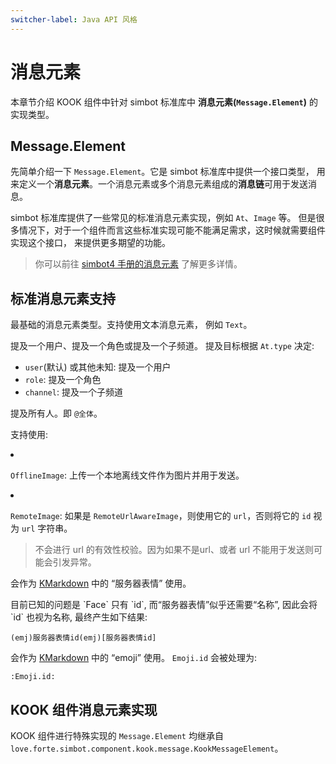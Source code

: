 ```yaml
---
switcher-label: Java API 风格
---
```

# 消息元素

<include from="snippets.md" element-id="to-main-doc" />

本章节介绍 KOOK 组件中针对 simbot 标准库中 **消息元素(`Message.Element`)** 的实现类型。


## Message.Element

先简单介绍一下 `Message.Element`。它是 simbot 标准库中提供一个接口类型，
用来定义一个**消息元素**。一个消息元素或多个消息元素组成的**消息链**可用于发送消息。

simbot 标准库提供了一些常见的标准消息元素实现，例如 `At`、`Image` 等。
但是很多情况下，对于一个组件而言这些标准实现可能不能满足需求，这时候就需要组件实现这个接口，
来提供更多期望的功能。

> 你可以前往 [simbot4 手册的消息元素](https://simbot.forte.love/basic-messages.html)
> 了解更多详情。

## 标准消息元素支持

<deflist>
<def title="PlainText">

最基础的消息元素类型。支持使用文本消息元素，
例如 `Text`。

</def>
<def title="At">

提及一个用户、提及一个角色或提及一个子频道。
提及目标根据 `At.type` 决定:

- `user`(默认) 或其他未知: 提及一个用户
- `role`: 提及一个角色
- `channel`: 提及一个子频道

</def>
<def title="AtAll">

提及所有人。即 `@全体`。

</def>
<def title="Image">

支持使用: 

<list>
<li>

`OfflineImage`: 上传一个本地离线文件作为图片并用于发送。

</li>
<li>

`RemoteImage`: 如果是 `RemoteUrlAwareImage`，则使用它的 `url`，否则将它的 `id` 视为 `url` 字符串。

> 不会进行 url 的有效性校验。因为如果不是url、或者 url 不能用于发送则可能会引发异常。

</li>
</list>


</def>
<def title="Face">

会作为 [KMarkdown](https://developer.kookapp.cn/doc/kmarkdown) 
中的 “服务器表情” 使用。

<warning>
目前已知的问题是 `Face` 只有 `id`,
而“服务器表情”似乎还需要“名称”, 因此会将 `id` 也视为名称,
最终产生如下结果:

`(emj)服务器表情id(emj)[服务器表情id]`

</warning>

</def>
<def title="Emoji">

会作为 [KMarkdown](https://developer.kookapp.cn/doc/kmarkdown)
中的 “emoji” 使用。
`Emoji.id` 会被处理为:

`:Emoji.id:`

</def>
</deflist>

## KOOK 组件消息元素实现

KOOK 组件进行特殊实现的 `Message.Element` 均继承自 `love.forte.simbot.component.kook.message.KookMessageElement`。

<deflist>
<def title="KookAssetMessage"></def>
<def title="KookKMarkdownMessage"></def>
<def title="KookCardMessage"></def>
<def title="KookAtAllHere"></def>
<def title="KookAttachmentMessage"></def>
<def title="KookAttachmentMessage">

<deflist>
<def title="KookAttachment"></def>
<def title="KookAttachmentFile"></def>
<def title="KookAttachmentImage"></def>
<def title="KookAttachmentVideo"></def>
</deflist>

</def>
<def title="KookAssetImage"></def>
</deflist>
